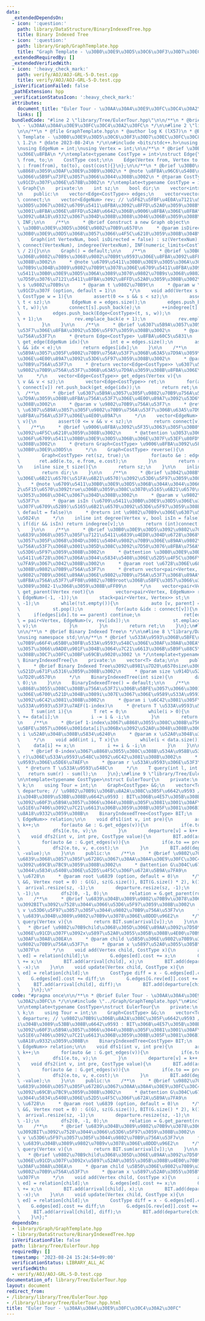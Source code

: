 ```yaml
---
data:
  _extendedDependsOn:
  - icon: ':question:'
    path: library/DataStructure/BinaryIndexedTree.hpp
    title: Binary Indexed Tree
  - icon: ':question:'
    path: library/Graph/GraphTemplate.hpp
    title: "Graph Template - \u30B0\u30E9\u30D5\u30C6\u30F3\u30D7\u30EC\u30FC\u30C8"
  _extendedRequiredBy: []
  _extendedVerifiedWith:
  - icon: ':heavy_check_mark:'
    path: verify/AOJ/AOJ-GRL-5-D.test.cpp
    title: verify/AOJ/AOJ-GRL-5-D.test.cpp
  _isVerificationFailed: false
  _pathExtension: hpp
  _verificationStatusIcon: ':heavy_check_mark:'
  attributes:
    document_title: "Euler Tour - \u30AA\u30A4\u30E9\u30FC\u30C4\u30A2\u30FC"
    links: []
  bundledCode: "#line 2 \"library/Tree/EulerTour.hpp\"\n\n/**\n * @brief Euler Tour\
    \ - \u30AA\u30A4\u30E9\u30FC\u30C4\u30A2\u30FC\n */\n\n#line 2 \"library/Graph/GraphTemplate.hpp\"\
    \n\n/**\n * @file GraphTemplate.hpp\n * @author log K (lX57)\n * @brief Graph\
    \ Template - \u30B0\u30E9\u30D5\u30C6\u30F3\u30D7\u30EC\u30FC\u30C8\n * @version\
    \ 1.2\n * @date 2023-08-24\n */\n\n#include <bits/stdc++.h>\nusing namespace std;\n\
    \nusing EdgeNum = int;\nusing Vertex = int;\n\n/**\n * @brief \u30B0\u30E9\u30D5\
    \u306E\u8FBA\n */\ntemplate<typename CostType = int>\nstruct Edge{\n    Vertex\
    \ from, to;\n    CostType cost;\n\n    Edge(Vertex from, Vertex to, CostType cost)\
    \ : from(from), to(to), cost(cost){}\n};\n\n/**\n * @brief \u30B0\u30E9\u30D5\u3092\
    \u8868\u3059\u30AF\u30E9\u30B9\u3002\n * @note \u8FBA\u96C6\u5408\u306B\u3088\u3063\
    \u3066\u5B9F\u73FE\u3057\u3066\u3044\u308B\u3002\n * @tparam CostType \u8FBA\u306E\
    \u91CD\u307F\u306E\u578B\u3002\n */\ntemplate<typename CostType = int>\nclass\
    \ Graph{\n    private:\n    int sz;\n    bool dir;\n    vector<int> indegree;\n\
    \n    public:\n    vector<Edge<CostType>> edges;\n    vector<vector<EdgeNum>>\
    \ connect;\n    vector<EdgeNum> rev; // \u5F62\u5F0F\u4E0A\u7121\u5411\u30B0\u30E9\
    \u30D5\u3067\u3082\u6709\u5411\u8FBA\u3092\u8FFD\u52A0\u3059\u308B\u306E\u3067\
    \u3001\u8FBA\u306E\u8FFD\u52A0\u6642\u306B\u9006\u8FBA\u306E\u8FBA\u756A\u53F7\
    \u3092\u8A18\u9332\u3067\u304D\u308B\u3088\u3046\u306B\u3059\u308B\n    CostType\
    \ INF;\n\n    /**\n     * @brief Construct a new Graph object\n     * @param VertexNum\
    \ \u30B0\u30E9\u30D5\u306E\u9802\u70B9\u6570\n     * @param isDirected \u6709\u5411\
    \u30B0\u30E9\u30D5\u3068\u3057\u3066\u4F5C\u6210\u3059\u308B\u304B\n     */\n\
    \    Graph(int VertexNum, bool isDirected = false) : sz(VertexNum), dir(isDirected),\
    \ connect(VertexNum), indegree(VertexNum), INF(numeric_limits<CostType>::max()\
    \ / 2){}\n\n    Graph() = default;\n\n    /**\n     * @brief \u30B0\u30E9\u30D5\
    \u306B\u9802\u70B9s\u3068\u9802\u70B9t\u9593\u306E\u8FBA\u3092\u8FFD\u52A0\u3059\
    \u308B\u3002\n     * @note \u6709\u5411\u30B0\u30E9\u30D5\u306A\u3089\u3070\u9802\
    \u70B9s\u304B\u3089\u9802\u70B9t\u3078\u306E\u6709\u5411\u8FBA\u3092\u3001\u7121\
    \u5411\u30B0\u30E9\u30D5\u306A\u3089\u3070\u9802\u70B9s\u3068\u9802\u70B9t\u3092\
    \u7D50\u3076\u7121\u5411\u8FBA\u3092\u8FFD\u52A0\u3059\u308B\u3002\n     * @param\
    \ s \u9802\u70B9s\n     * @param t \u9802\u70B9t\n     * @param w \u8FBA\u306E\
    \u91CD\u307F (option, default = 1)\n     */\n    void add(Vertex s, Vertex t,\
    \ CostType w = 1){\n        assert(0 <= s && s < sz);\n        assert(0 <= t &&\
    \ t < sz);\n        EdgeNum e = edges.size();\n        edges.push_back(Edge<CostType>(s,\
    \ t, w));\n        connect[s].push_back(e);\n        ++indegree[t];\n        if(!dir){\n\
    \            edges.push_back(Edge<CostType>(t, s, w));\n            connect[t].push_back(e\
    \ + 1);\n            rev.emplace_back(e + 1);\n            rev.emplace_back(e);\n\
    \        }\n    }\n\n    /**\n     * @brief \u6307\u5B9A\u3057\u305F\u8FBA\u756A\
    \u53F7\u306E\u8FBA\u3092\u53D6\u5F97\u3059\u308B\u3002\n     * @param idx \u8FBA\
    \u756A\u53F7\n     * @return Edge<CostType> \u8FBA\u60C5\u5831\n     */\n    Edge<CostType>\
    \ get_edge(EdgeNum idx){\n        int e = edges.size();\n        assert(0 <= idx\
    \ && idx < e);\n        return edges[idx];\n    }\n\n    /**\n     * @brief \u6307\
    \u5B9A\u3057\u305F\u9802\u70B9\u756A\u53F7\u306B\u63A5\u7D9A\u3059\u308B\u8FBA\
    \u306E\u4E00\u89A7\u3092\u53D6\u5F97\u3059\u308B\u3002\n     * @param v \u9802\
    \u70B9\u756A\u53F7\n     * @return vector<Edge<CostType>> \u6307\u5B9A\u3057\u305F\
    \u9802\u70B9\u756A\u53F7\u306B\u63A5\u7D9A\u3059\u308B\u8FBA\u306E\u4E00\u89A7\
    \n     */\n    vector<Edge<CostType>> get_edges(Vertex v){\n        assert(0 <=\
    \ v && v < sz);\n        vector<Edge<CostType>> ret;\n        for(auto &idx :\
    \ connect[v]) ret.push_back(get_edge(idx));\n        return ret;\n    }\n\n  \
    \  /**\n     * @brief \u6307\u5B9A\u3057\u305F\u9802\u70B9\u756A\u53F7\u306B\u63A5\
    \u7D9A\u3059\u308B\u8FBA\u756A\u53F7\u306E\u4E00\u89A7\u3092\u53D6\u5F97\u3059\
    \u308B\u3002\n     * @param v \u9802\u70B9\u756A\u53F7\n     * @return vector<EdgeNum>\
    \ \u6307\u5B9A\u3057\u305F\u9802\u70B9\u756A\u53F7\u306B\u63A5\u7D9A\u3059\u308B\
    \u8FBA\u756A\u53F7\u306E\u4E00\u89A7\n     */\n    vector<EdgeNum> get_list(Vertex\
    \ v){\n        assert(0 <= v && v < sz);\n        return connect[v];\n    }\n\n\
    \    /**\n     * @brief \u9006\u8FBA\u3092\u5F35\u3063\u305F\u30B0\u30E9\u30D5\
    \u3092\u4F5C\u6210\u3059\u308B\u3002\n     * @attention \u3053\u306E\u64CD\u4F5C\
    \u306F\u6709\u5411\u30B0\u30E9\u30D5\u306B\u306E\u307F\u53EF\u80FD\u3067\u3042\
    \u308B\u3002\n     * @return Graph<CostType> \u9006\u8FBA\u3092\u5F35\u3063\u305F\
    \u30B0\u30E9\u30D5\n     */\n    Graph<CostType> reverse(){\n        assert(dir);\n\
    \        Graph<CostType> ret(sz, true);\n        for(auto &e : edges){\n     \
    \       ret.add(e.to, e.from, e.cost);\n        }\n        return ret;\n    }\n\
    \n    inline size_t size(){\n        return sz;\n    }\n\n    inline bool directed(){\n\
    \        return dir;\n    }\n\n    /**\n     * @brief \u3042\u308B\u9802\u70B9\
    \u306E\u6B21\u6570(\u51FA\u6B21\u6570)\u3092\u53D6\u5F97\u3059\u308B\u3002\n \
    \    * @note \u6709\u5411\u30B0\u30E9\u30D5\u306B\u304A\u3044\u3066\u3001\u7B2C\
    2\u5F15\u6570\u3092true\u306B\u3059\u308C\u3070\u5165\u6B21\u6570\u3092\u5F97\u308B\
    \u3053\u3068\u304C\u3067\u304D\u308B\u3002\n     * @param v \u9802\u70B9\u756A\
    \u53F7\n     * @param isIn (\u6709\u5411\u30B0\u30E9\u30D5\u306E\u3068\u304D\u306E\
    \u307F\u6709\u52B9)\u5165\u6B21\u6570\u3092\u53D6\u5F97\u3059\u308B\u304B (option,\
    \ default = false)\n     * @return int \u9802\u70B9v\u306E\u6307\u5B9A\u3057\u305F\
    \u5024\n     */\n    inline int degree(Vertex v, bool isIn = false){\n       \
    \ if(dir && isIn) return indegree[v];\n        return (int)connect[v].size();\n\
    \    }\n\n    /**\n     * @brief \u30B0\u30E9\u30D5\u3092\u9802\u70B9root\u3092\
    \u6839\u3068\u3057\u305F\u7121\u5411\u6839\u4ED8\u304D\u6728\u3068\u307F\u306A\
    \u3057\u305F\u3068\u304D\u3001\u5404\u9802\u70B9\u306E\u89AA\u9802\u70B9\u306E\
    \u756A\u53F7\u3068\u3001\u305D\u308C\u3092\u7D50\u3076\u8FBA\u756A\u53F7\u3092\
    \u53D6\u5F97\u3059\u308B\u3002\n     * @attention \u30B0\u30E9\u30D5\u304C\u7121\
    \u5411\u6728\u3067\u306A\u3044\u5834\u5408\u306E\u52D5\u4F5C\u306F\u672A\u5B9A\
    \u7FA9\u3067\u3042\u308B\u3002\n     * @param root \u6728\u306E\u6839\u3068\u3059\
    \u308B\u9802\u70B9\u756A\u53F7\n     * @return vector<pair<Vertex, EdgeNum>> \u5404\
    \u9802\u70B9\u306E\u89AA\u306E\u9802\u70B9\u756A\u53F7\u3068\u89AA\u3078\u306E\
    \u8FBA\u756A\u53F7\uFF08\u9802\u70B9root\u306B\u5BFE\u3057\u3066\u306F\u3069\u3061\
    \u3089\u3082-1\u3068\u3059\u308B\uFF09\n     */\n    vector<pair<Vertex, EdgeNum>>\
    \ get_parent(Vertex root){\n        vector<pair<Vertex, EdgeNum>> ret(sz, pair<Vertex,\
    \ EdgeNum>(-1, -1));\n        stack<pair<Vertex, Vertex>> st;\n        st.emplace(root,\
    \ -1);\n        while(!st.empty()){\n            auto [v, parent] = st.top();\n\
    \            st.pop();\n            for(auto &idx : connect[v]){\n           \
    \     if(edges[idx].to == parent) continue;\n                ret[edges[idx].to]\
    \ = pair<Vertex, EdgeNum>(v, rev[idx]);\n                st.emplace(edges[idx].to,\
    \ v);\n            }\n        }\n        return ret;\n    }\n};\n#line 2 \"library/DataStructure/BinaryIndexedTree.hpp\"\
    \n\n/**\n * @brief Binary Indexed Tree\n */\n\n#line 8 \"library/DataStructure/BinaryIndexedTree.hpp\"\
    \nusing namespace std;\n\n/**\n * @brief \u533A\u9593\u306B\u5BFE\u3059\u308B\u4E00\
    \u70B9\u66F4\u65B0\u30FB\u533A\u9593\u548C\u306E\u30AF\u30A8\u30EA\u306B\u5BFE\
    \u3057\u3066\u9AD8\u901F\u304B\u3064\u7C21\u6613\u306B\u5B9F\u88C5\u3067\u304D\
    \u308B\u30C7\u30FC\u30BF\u69CB\u9020\u3002 \n */\ntemplate<typename T>\nstruct\
    \ BinaryIndexedTree{\n    private:\n    vector<T> data;\n\n    public:\n    /**\n\
    \     * @brief Binary Indexed Tree\u3092\u8981\u7D20\u6570size\u3001\u50240\u3067\
    \u521D\u671F\u5316\u3059\u308B\u3002\n     * @param size \u914D\u5217\u306E\u8981\
    \u7D20\u6570\n     */\n    BinaryIndexedTree(int size){\n        data.resize(++size,\
    \ 0);\n    }\n\n    BinaryIndexedTree() = default;\n\n    /**\n     * @brief 1-index\u3067\
    \u8868\u3055\u308C\u308B\u756A\u53F7i\u306B\u5BFE\u3057\u3066\u3001\u914D\u5217\
    \u306E\u6700\u521D\u304B\u3089i\u307E\u3067\u306E\u9589\u533A\u9593\u306E\u548C\
    \u3092\u6C42\u3081\u308B\u3002\n     * @param i \u6C42\u3081\u305F\u3044\u9589\
    \u533A\u9593\u53F3\u7AEF(1-index)\n     * @return T \u533A\u9593\u548C\n     */\n\
    \    T sum(int i){\n        T ret = 0;\n        while(i > 0){\n            ret\
    \ += data[i];\n            i -= i & -i;\n        }\n        return ret;\n    }\n\
    \n    /**\n     * @brief 1-index\u3067\u8868\u3055\u308C\u308B\u756A\u53F7i\u306B\
    \u5BFE\u3057\u3066\u3001data[i]\u306Bx\u3092\u52A0\u3048\u308B\u3002\n     * @param\
    \ i \u52A0\u3048\u308B\u5834\u6240\n     * @param x \u52A0\u3048\u308B\u5024\n\
    \     */\n    void add(int i, T x){\n        while(i < data.size()){\n       \
    \     data[i] += x;\n            i += i & -i;\n        }\n    }\n\n    /**\n \
    \    * @brief 0-index\u3067\u8868\u3055\u308C\u308B\u534A\u958B\u533A\u9593[l,\
    \ r)\u306E\u533A\u9593\u548C\u3092\u6C42\u3081\u308B\u3002\n     * @param l \u533A\
    \u9593\u306E\u5DE6\u7AEF\n     * @param r \u533A\u9593\u306E\u53F3\u7AEF\n   \
    \  * @return T \u533A\u9593\u548C\n     */\n    T query(int l, int r){\n     \
    \   return sum(r) - sum(l);\n    }\n};\n#line 9 \"library/Tree/EulerTour.hpp\"\
    \n\ntemplate<typename CostType>\nstruct EulerTour{\n    private:\n    int sz,\
    \ k;\n    using Tour = int;\n    Graph<CostType> &G;\n    vector<Tour> arrival,\
    \ departure; // \u9802\u70B9i\u306B\u8A2A\u308C\u305F\u6642\u9593 / \u9802\u70B9\
    i\u304B\u3089\u53BB\u308B\u6642\u9593 : BIT\u306B\u4E57\u305B\u308B\u3053\u3068\
    \u3092\u60F3\u5B9A\u3057\u3066\u3044\u308B\u305F\u3081\u3001\u30AF\u30A8\u30EA\
    \u51E6\u7406\u3092\u7C21\u6613\u306B\u3059\u308B\u305F\u3081\u306B1-index\u3067\
    \u8A18\u9332\u3059\u308B\n    BinaryIndexedTree<CostType> BIT;\n    vector<pair<Vertex,\
    \ EdgeNum>> relation;\n\n    void dfs1(int v, int pre){\n        arrival[v] =\
    \ k++;\n        for(auto &e : G.get_edges(v)){\n            if(e.to == pre) continue;\n\
    \            dfs1(e.to, v);\n        }\n        departure[v] = k++;\n    }\n\n\
    \    void dfs2(int v, int pre, CostType value){\n        BIT.add(arrival[v], value);\n\
    \        for(auto &e : G.get_edges(v)){\n            if(e.to == pre) continue;\n\
    \            dfs2(e.to, v, e.cost);\n        }\n        BIT.add(departure[v],\
    \ -value);\n    }\n\n    public:\n    /**\n     * @brief \u9802\u70B9root\u3092\
    \u6839\u3068\u3057\u305F\u6728G\u3067\u30AA\u30A4\u30E9\u30FC\u30C4\u30A2\u30FC\
    \u3092\u69CB\u7BC9\u3059\u308B\u3002\n     * @attention G\u304C\u6728\u3067\u306A\
    \u3044\u5834\u5408\u306E\u52D5\u4F5C\u306F\u672A\u5B9A\u7FA9\n     * @param G\
    \ \u6728\n     * @param root \u6839 (option, default = 0)\n     */\n    EulerTour(Graph<CostType>\
    \ &G, Vertex root = 0) : G(G), sz(G.size()), BIT(G.size() * 2), k(1){\n      \
    \  arrival.resize(sz, -1);\n        departure.resize(sz, -1);\n        dfs1(root,\
    \ -1);\n        dfs2(0, -1, 0);\n        relation = G.get_parent(root);\n    }\n\
    \n    /**\n     * @brief \u6839\u304B\u3089\u9802\u70B9v\u3078\u306E\u8DDD\u96E2\
    \u3092BIT\u3092\u7528\u3044\u3066\u53D6\u5F97\u3059\u308B\u3002\n     * @param\
    \ v \u53D6\u5F97\u3057\u305F\u3044\u9802\u70B9\u756A\u53F7v\n     * @return CostType\
    \ \u6839\u304B\u3089\u9802\u70B9v\u3078\u306E\u8DDD\u96E2\n     */\n    CostType\
    \ query(Vertex v){\n        return BIT.sum(arrival[v]);\n    }\n\n    /**\n  \
    \   * @brief \u9802\u70B9child\u3068\u305D\u306E\u89AA\u3092\u7D50\u3076\u8FBA\
    \u306E\u91CD\u307F\u3092x\u5897\u52A0\u3055\u305B\u308B\u4E00\u70B9\u66F4\u65B0\
    \u30AF\u30A8\u30EA\n     * @param child \u5B50\u306E\u9802\u70B9\u3092\u8868\u3059\
    \u9802\u70B9\u756A\u53F7\n     * @param x \u5897\u52A0\u3055\u305B\u308B\u91CD\
    \u307F\n     */\n    void add(Vertex child, CostType x){\n        auto [parent,\
    \ ed] = relation[child];\n        G.edges[ed].cost += x;\n        G.edges[G.rev[ed]].cost\
    \ += x;\n        BIT.add(arrival[child], x);\n        BIT.add(departure[child],\
    \ -x);\n    }\n\n    void update(Vertex child, CostType x){\n        auto [parent,\
    \ ed] = relation[child];\n        CostType diff = x - G.edges[ed].cost;\n    \
    \    G.edges[ed].cost += diff;\n        G.edges[G.rev[ed]].cost += diff;\n   \
    \     BIT.add(arrival[child], diff);\n        BIT.add(departure[child], -diff);\n\
    \    }\n};\n"
  code: "#pragma once\n\n/**\n * @brief Euler Tour - \u30AA\u30A4\u30E9\u30FC\u30C4\
    \u30A2\u30FC\n */\n\n#include \"../Graph/GraphTemplate.hpp\"\n#include \"../DataStructure/BinaryIndexedTree.hpp\"\
    \n\ntemplate<typename CostType>\nstruct EulerTour{\n    private:\n    int sz,\
    \ k;\n    using Tour = int;\n    Graph<CostType> &G;\n    vector<Tour> arrival,\
    \ departure; // \u9802\u70B9i\u306B\u8A2A\u308C\u305F\u6642\u9593 / \u9802\u70B9\
    i\u304B\u3089\u53BB\u308B\u6642\u9593 : BIT\u306B\u4E57\u305B\u308B\u3053\u3068\
    \u3092\u60F3\u5B9A\u3057\u3066\u3044\u308B\u305F\u3081\u3001\u30AF\u30A8\u30EA\
    \u51E6\u7406\u3092\u7C21\u6613\u306B\u3059\u308B\u305F\u3081\u306B1-index\u3067\
    \u8A18\u9332\u3059\u308B\n    BinaryIndexedTree<CostType> BIT;\n    vector<pair<Vertex,\
    \ EdgeNum>> relation;\n\n    void dfs1(int v, int pre){\n        arrival[v] =\
    \ k++;\n        for(auto &e : G.get_edges(v)){\n            if(e.to == pre) continue;\n\
    \            dfs1(e.to, v);\n        }\n        departure[v] = k++;\n    }\n\n\
    \    void dfs2(int v, int pre, CostType value){\n        BIT.add(arrival[v], value);\n\
    \        for(auto &e : G.get_edges(v)){\n            if(e.to == pre) continue;\n\
    \            dfs2(e.to, v, e.cost);\n        }\n        BIT.add(departure[v],\
    \ -value);\n    }\n\n    public:\n    /**\n     * @brief \u9802\u70B9root\u3092\
    \u6839\u3068\u3057\u305F\u6728G\u3067\u30AA\u30A4\u30E9\u30FC\u30C4\u30A2\u30FC\
    \u3092\u69CB\u7BC9\u3059\u308B\u3002\n     * @attention G\u304C\u6728\u3067\u306A\
    \u3044\u5834\u5408\u306E\u52D5\u4F5C\u306F\u672A\u5B9A\u7FA9\n     * @param G\
    \ \u6728\n     * @param root \u6839 (option, default = 0)\n     */\n    EulerTour(Graph<CostType>\
    \ &G, Vertex root = 0) : G(G), sz(G.size()), BIT(G.size() * 2), k(1){\n      \
    \  arrival.resize(sz, -1);\n        departure.resize(sz, -1);\n        dfs1(root,\
    \ -1);\n        dfs2(0, -1, 0);\n        relation = G.get_parent(root);\n    }\n\
    \n    /**\n     * @brief \u6839\u304B\u3089\u9802\u70B9v\u3078\u306E\u8DDD\u96E2\
    \u3092BIT\u3092\u7528\u3044\u3066\u53D6\u5F97\u3059\u308B\u3002\n     * @param\
    \ v \u53D6\u5F97\u3057\u305F\u3044\u9802\u70B9\u756A\u53F7v\n     * @return CostType\
    \ \u6839\u304B\u3089\u9802\u70B9v\u3078\u306E\u8DDD\u96E2\n     */\n    CostType\
    \ query(Vertex v){\n        return BIT.sum(arrival[v]);\n    }\n\n    /**\n  \
    \   * @brief \u9802\u70B9child\u3068\u305D\u306E\u89AA\u3092\u7D50\u3076\u8FBA\
    \u306E\u91CD\u307F\u3092x\u5897\u52A0\u3055\u305B\u308B\u4E00\u70B9\u66F4\u65B0\
    \u30AF\u30A8\u30EA\n     * @param child \u5B50\u306E\u9802\u70B9\u3092\u8868\u3059\
    \u9802\u70B9\u756A\u53F7\n     * @param x \u5897\u52A0\u3055\u305B\u308B\u91CD\
    \u307F\n     */\n    void add(Vertex child, CostType x){\n        auto [parent,\
    \ ed] = relation[child];\n        G.edges[ed].cost += x;\n        G.edges[G.rev[ed]].cost\
    \ += x;\n        BIT.add(arrival[child], x);\n        BIT.add(departure[child],\
    \ -x);\n    }\n\n    void update(Vertex child, CostType x){\n        auto [parent,\
    \ ed] = relation[child];\n        CostType diff = x - G.edges[ed].cost;\n    \
    \    G.edges[ed].cost += diff;\n        G.edges[G.rev[ed]].cost += diff;\n   \
    \     BIT.add(arrival[child], diff);\n        BIT.add(departure[child], -diff);\n\
    \    }\n};"
  dependsOn:
  - library/Graph/GraphTemplate.hpp
  - library/DataStructure/BinaryIndexedTree.hpp
  isVerificationFile: false
  path: library/Tree/EulerTour.hpp
  requiredBy: []
  timestamp: '2023-08-24 15:24:54+09:00'
  verificationStatus: LIBRARY_ALL_AC
  verifiedWith:
  - verify/AOJ/AOJ-GRL-5-D.test.cpp
documentation_of: library/Tree/EulerTour.hpp
layout: document
redirect_from:
- /library/library/Tree/EulerTour.hpp
- /library/library/Tree/EulerTour.hpp.html
title: "Euler Tour - \u30AA\u30A4\u30E9\u30FC\u30C4\u30A2\u30FC"
---
```


